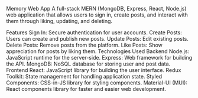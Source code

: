 Memory Web App
A full-stack MERN (MongoDB, Express, React, Node.js) web application that allows users to sign in, create posts, and interact with them through liking, updating, and deleting.

Features
Sign In: Secure authentication for user accounts.
Create Posts: Users can create and publish new posts.
Update Posts: Edit existing posts.
Delete Posts: Remove posts from the platform.
Like Posts: Show appreciation for posts by liking them.
Technologies Used
Backend
Node.js: JavaScript runtime for the server-side.
Express: Web framework for building the API.
MongoDB: NoSQL database for storing user and post data.
Frontend
React: JavaScript library for building the user interface.
Redux Toolkit: State management for handling application state.
Styled Components: CSS-in-JS library for styling components.
Material-UI (MUI): React components library for faster and easier web development.
